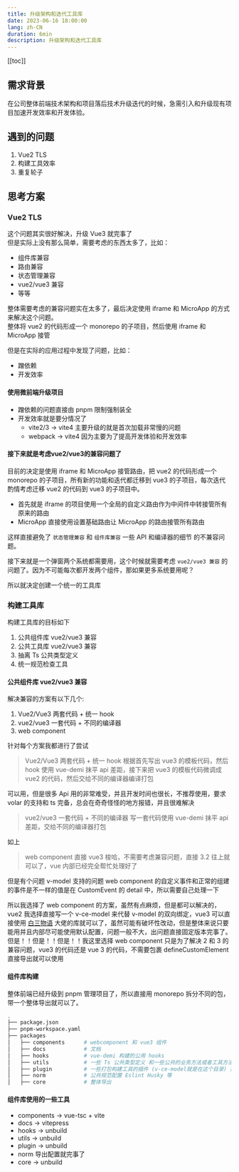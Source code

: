 ```yaml
---
title: 升级架构和迭代工具库
date: 2023-06-16 18:00:00
lang: zh-CN
duration: 6min
description: 升级架构和迭代工具库
---
```


[[toc]]

## 需求背景
在公司整体前端技术架构和项目落后技术升级迭代的时候，急需引入和升级现有项目加速开发效率和开发体验。

## 遇到的问题
1. Vue2 TLS
2. 构建工具效率
3. 重复轮子

## 思考方案

### Vue2 TLS
这个问题其实很好解决，升级 Vue3 就完事了<br/>
但是实际上没有那么简单，需要考虑的东西太多了，比如：

- 组件库兼容
- 路由兼容
- 状态管理兼容
- vue2/vue3 兼容
- 等等

整体需要考虑的兼容问题实在太多了，最后决定使用 iframe 和 MicroApp 的方式来解决这个问题。<br/>
整体将 vue2 的代码形成一个 monorepo 的子项目，然后使用 iframe 和 MicroApp 接管<br/>

但是在实际的应用过程中发现了问题，比如：
- 蹭依赖
- 开发效率

#### 使用微前端升级项目
- 蹭依赖的问题直接由 pnpm 限制强制装全
- 开发效率就是要分情况了
  - vite2/3 -> vite4 主要升级的就是首次加载非常慢的问题
  - webpack -> vite4 因为主要为了提高开发体验和开发效率

#### 接下来就是考虑vue2/vue3的兼容问题了
目前的决定是使用 iframe 和 MicroApp 接管路由，把 vue2 的代码形成一个 monorepo 的子项目，所有新的功能和迭代都迁移到 vue3 的子项目，每次迭代酌情考虑迁移 vue2 的代码到 vue3 的子项目中。

- 首先就是 iframe 的项目使用一个全局的自定义路由作为中间件中转接管所有原来的路由
- MicroApp 直接使用设置基础路由让 MicroApp 的路由接管所有路由

这样直接避免了 `状态管理兼容` 和 `组件库兼容` 一些 API 和编译器的细节 的不兼容问题。

接下来就是一个弹窗两个系统都需要用，这个时候就需要考虑 `vue2/vue3 兼容` 的问题了。因为不可能每次都开发两个组件，那如果更多系统要用呢？<br/>

所以就决定创建一个统一的工具库



### 构建工具库
构建工具库的目标如下
1. 公共组件库 vue2/vue3 兼容
2. 公共工具库 vue2/vue3 兼容
3. 抽离 Ts 公共类型定义
4. 统一规范检查工具

#### 公共组件库 vue2/vue3 兼容
解决兼容的方案有以下几个:
1. Vue2/Vue3 两套代码 + 统一 hook
2. vue2/vue3 一套代码 + 不同的编译器
3. web component

针对每个方案我都进行了尝试
> Vue2/Vue3 两套代码 + 统一 hook
根据首先写出 vue3 的模板代码，然后 hook 使用 vue-demi 抹平 api 差距，接下来把 vue3 的模板代码微调成 vue2 的代码，然后交给不同的编译器编译打包

可以用，但是很多 Api 用的非常难受，并且开发时间也很长，不推荐使用，要求 volar 的支持和 ts 完备，总会在奇奇怪怪的地方报错，并且很难解决

> vue2/vue3 一套代码 + 不同的编译器
写一套代码使用 vue-demi 抹平 api 差距，交给不同的编译器打包

如上

> web component
直接 vue3 梭哈，不需要考虑兼容问题，直接 3.2 往上就可以了，vue 内部已经完全帮忙处理好了

但是有个问题 v-model 支持的问题 web component 的自定义事件和正常的组建的事件是不一样的值是在 CustomEvent 的 detail 中，所以需要自己处理一下

所以我选择了 web component 的方案，虽然有点麻烦，但是都可以解决的，vue2 我选择直接写一个 v-ce-model 来代替 v-model 的双向绑定，vue3 可以直接使用 [白三物语](https://github.com/baiwusanyu-c/unplugin-vue-ce) 大佬的库就可以了，虽然可能有破坏性改动，但是整体来说只要能用并且内部尽可能使用默认配置，问题一般不大，出问题直接固定版本完事了。但是！！但是！！但是！！我这里选择 web component 只是为了解决 2 和 3 的兼容问题，vue3 的代码还是 vue 3 的代码，不需要包裹 defineCustomElement 直接导出就可以使用

#### 组件库构建
整体前端已经升级到 pnpm 管理项目了，所以直接用 monorepo 拆分不同的包，带一个整体导出就可以了。

```bash
.
├── package.json
├── pnpm-workspace.yaml
├── packages
│   ├── components      # webcomponent 和 vue3 组件
│   ├── docs            # 文档
│   ├── hooks           # vue-demi 构建的公用 hooks
│   ├── utils           # 一些 Ts 公共类型定义 和一些公共的业务方法或者工具方法
│   ├── plugin          # 一些打包构建工具的插件 (v-ce-model就是在这个目录) 并且还有一些其他的插件
│   ├── norm            # 公共规范配置 Eslint Husky 等
│   ├── core            # 整体导出
```

#### 组件库使用的一些工具
- components -> vue-tsc + vite
- docs -> vitepress
- hooks -> unbuild
- utils -> unbuild
- plugin -> unbuild
- norm 导出配置就完事了
- core -> unbuild
